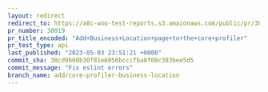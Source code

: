 ```yaml
---
layout: redirect
redirect_to: https://a8c-woo-test-reports.s3.amazonaws.com/public/pr/38019/api/index.html
pr_number: 38019
pr_title_encoded: "Add+Business+Location+page+to+the+core+profiler"
pr_test_type: api
last_published: "2023-05-03 23:51:21 +0000"
commit_sha: 38cd9b60b30f81e6056bcccfba8f08c383bee5d5
commit_message: "Fix eslint errors"
branch_name: add/core-profiler-business-location
---
```

